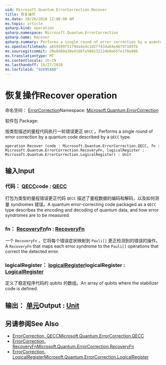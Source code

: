 ```yaml
---
uid: Microsoft.Quantum.ErrorCorrection.Recover
title: 恢复操作
ms.date: 10/26/2020 12:00:00 AM
ms.topic: article
qsharp.kind: operation
qsharp.namespace: Microsoft.Quantum.ErrorCorrection
qsharp.name: Recover
qsharp.summary: Performs a single round of error correction by a quantum code described by a `QECC` type.
ms.openlocfilehash: a659399f51794a4edc1d2ff43da84e46797103fb
ms.sourcegitcommit: 29e0d88a30e4166fa580132124b0eb57e1f0e986
ms.translationtype: MT
ms.contentlocale: zh-CN
ms.lasthandoff: 10/27/2020
ms.locfileid: "92695488"
---
```

# <a name="recover-operation"></a><span data-ttu-id="e6ad6-102">恢复操作</span><span class="sxs-lookup"><span data-stu-id="e6ad6-102">Recover operation</span></span>

<span data-ttu-id="e6ad6-103">命名空间： [ErrorCorrection](xref:Microsoft.Quantum.ErrorCorrection)</span><span class="sxs-lookup"><span data-stu-id="e6ad6-103">Namespace: [Microsoft.Quantum.ErrorCorrection](xref:Microsoft.Quantum.ErrorCorrection)</span></span>

<span data-ttu-id="e6ad6-104">软件包 [](https://nuget.org/packages/)</span><span class="sxs-lookup"><span data-stu-id="e6ad6-104">Package: [](https://nuget.org/packages/)</span></span>


<span data-ttu-id="e6ad6-105">按类型描述的量程代码执行一轮错误更正 `QECC` 。</span><span class="sxs-lookup"><span data-stu-id="e6ad6-105">Performs a single round of error correction by a quantum code described by a `QECC` type.</span></span>

```qsharp
operation Recover (code : Microsoft.Quantum.ErrorCorrection.QECC, fn : Microsoft.Quantum.ErrorCorrection.RecoveryFn, logicalRegister : Microsoft.Quantum.ErrorCorrection.LogicalRegister) : Unit
```


## <a name="input"></a><span data-ttu-id="e6ad6-106">输入</span><span class="sxs-lookup"><span data-stu-id="e6ad6-106">Input</span></span>

### <a name="code--qecc"></a><span data-ttu-id="e6ad6-107">代码： [QECC](xref:Microsoft.Quantum.ErrorCorrection.QECC)</span><span class="sxs-lookup"><span data-stu-id="e6ad6-107">code : [QECC](xref:Microsoft.Quantum.ErrorCorrection.QECC)</span></span>

<span data-ttu-id="e6ad6-108">打包为类型的量程错误更正代码 `QECC` 描述了量程数据的编码和解码，以及如何测量 syndromes 错误。</span><span class="sxs-lookup"><span data-stu-id="e6ad6-108">A quantum error-correcting code packaged as a `QECC` type describes the encoding and decoding of quantum data, and how error syndromes are to be measured.</span></span>


### <a name="fn--recoveryfn"></a><span data-ttu-id="e6ad6-109">fn： [RecoveryFn](xref:Microsoft.Quantum.ErrorCorrection.RecoveryFn)</span><span class="sxs-lookup"><span data-stu-id="e6ad6-109">fn : [RecoveryFn](xref:Microsoft.Quantum.ErrorCorrection.RecoveryFn)</span></span>

<span data-ttu-id="e6ad6-110">一个 `RecoveryFn` ，它将每个错误症状映射到 `Pauli[]` 更正检测到的错误的操作。</span><span class="sxs-lookup"><span data-stu-id="e6ad6-110">A `RecoveryFn` that maps each error syndrome to the `Pauli[]` operations that correct the detected error.</span></span>


### <a name="logicalregister--logicalregister"></a><span data-ttu-id="e6ad6-111">logicalRegister： [logicalRegister](xref:Microsoft.Quantum.ErrorCorrection.LogicalRegister)</span><span class="sxs-lookup"><span data-stu-id="e6ad6-111">logicalRegister : [LogicalRegister](xref:Microsoft.Quantum.ErrorCorrection.LogicalRegister)</span></span>

<span data-ttu-id="e6ad6-112">定义了稳定程序代码的 qubits 的数组。</span><span class="sxs-lookup"><span data-stu-id="e6ad6-112">An array of qubits where the stabilizer code is defined.</span></span>



## <a name="output--unit"></a><span data-ttu-id="e6ad6-113">输出： [单元](xref:microsoft.quantum.lang-ref.unit)</span><span class="sxs-lookup"><span data-stu-id="e6ad6-113">Output : [Unit](xref:microsoft.quantum.lang-ref.unit)</span></span>



## <a name="see-also"></a><span data-ttu-id="e6ad6-114">另请参阅</span><span class="sxs-lookup"><span data-stu-id="e6ad6-114">See Also</span></span>

- [<span data-ttu-id="e6ad6-115">ErrorCorrection. QECC</span><span class="sxs-lookup"><span data-stu-id="e6ad6-115">Microsoft.Quantum.ErrorCorrection.QECC</span></span>](xref:Microsoft.Quantum.ErrorCorrection.QECC)
- [<span data-ttu-id="e6ad6-116">ErrorCorrection. RecoveryFn</span><span class="sxs-lookup"><span data-stu-id="e6ad6-116">Microsoft.Quantum.ErrorCorrection.RecoveryFn</span></span>](xref:Microsoft.Quantum.ErrorCorrection.RecoveryFn)
- [<span data-ttu-id="e6ad6-117">ErrorCorrection. LogicalRegister</span><span class="sxs-lookup"><span data-stu-id="e6ad6-117">Microsoft.Quantum.ErrorCorrection.LogicalRegister</span></span>](xref:Microsoft.Quantum.ErrorCorrection.LogicalRegister)